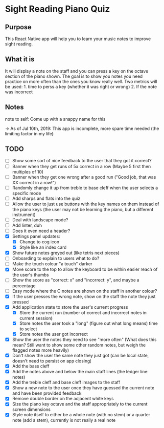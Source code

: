 # Sight Reading Piano Quiz

## Purpose
This React Native app will help you to learn your music notes to improve sight reading.


## What it is
It will display a note on the staff and you can press a key on the octave section of the piano shown. The goal is to show you notes you need practice on more often than the ones you know really well. Two metrics will be used: 1. time to perss a key (whether it was right or wrong) 2. If the note was incorrect

## Notes
note to self: Come up with a snappy name for this

-> As of Jul 10th, 2019: This app is incomplete, more spare time needed (the limiting factor in my life)

## TODO
- [ ] Show some sort of nice feedback to the user that they got it correct?
- [ ] Banner when they get runs of 5x correct in a row (Maybe 5 first then multiples of 10)
- [ ] Banner when they get one wrong after a good run ("Good job, that was XX correct in a row!")
- [ ] Randomly change it up from treble to base cleff when the user selects a specific mode
- [ ] Add sharps and flats into the quiz
- [ ] Allow the user to just use buttons with the key names on them instead of the piano keys (the user may not be learning the piano, but a different instrument)
- [ ] Deal with landscape mode?
- [ ] Add linter, duh
- [ ] Does it even need a header?
- [x] Settings panel updates:
  - [x] Change to cog icon
  - [x] Style like an index card
- [x] Show future notes greyed out (like tetris next pieces)
- [ ] Onboarding to explain to users what to do?
- [ ] Make the touch colour "a touch" darker
- [x] Move score to the top to allow the keyboard to be within easier reach of the user's thumbs
- [ ] Show the score as "correct: x" and "incorrect: y", and maybe a percentage
- [ ] Easy mode where the C notes are shown on the staff in another colour?
- [x] If the user presses the wrong note, show on the staff the note they just pressed
- [x] Add application state to store the user's current progress
  - [x] Store the current run (number of correct and incorrect notes in current session)
  - [x] Store notes the user took a "long" (figure out what long means) time to select
  - [x] Store notes the user got incorrect
- [x] Show the user the notes they need to see "more often" (What does this mean? Still want to show some other random notes, but weigh the flagged notes more heavily)
- [x] Don't show the user the same note they just got (can be local state, doesn't need to persist on app closing)
- [x] Add the bass cleff
- [x] Add the notes above and below the main staff lines (the ledger line notes)
- [x] Add the treble cleff and base cleff images to the staff
- [x] Show a new note to the user once they have guessed the current note and have been provided feedback
- [x] Remove double border on the adjacent white keys
- [x] Size the piano key octave and the staff appropriately to the current screen dimensions
- [x] Style note itself to either be a whole note (with no stem) or a quarter note (add a stem), currently is not really a real note
